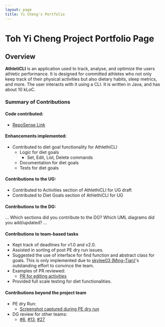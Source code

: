 ```yaml
---
layout: page
title: Yi Cheng's Portfolio
---
```

# Toh Yi Cheng Project Portfolio Page

## Overview

**AthletiCLI** is an application used to track, analyse, and optimize the users athletic performance.
It is designed for committed athletes who not only keep track of their physical activities but also dietary habits,
sleep metrics, and more. The user interacts with it using a CLI. It is written in Java, and has about 10 kLoC.

### Summary of Contributions

#### Code contributed:  

* [RepoSense Link](https://nus-cs2113-ay2324s1.github.io/tp-dashboard/?search=&sort=groupTitle&sortWithin=title&timeframe=commit&mergegroup=&groupSelect=groupByRepos&breakdown=true&checkedFileTypes=docs~functional-code~test-code&since=2023-09-22&tabOpen=true&tabType=authorship&tabAuthor=yicheng-toh&tabRepo=AY2324S1-CS2113-T17-1%2Ftp%5Bmaster%5D&authorshipIsMergeGroup=false&authorshipFileTypes=docs~functional-code~test-code&authorshipIsBinaryFileTypeChecked=false&authorshipIsIgnoredFilesChecked=false)

#### Enhancements implemented: 

* Contributed to diet goal functionality for AthlethiCLI
  * Logic for diet goals
      * Set, Edit, List, Delete commands
  * Documentation for diet goals
  * Tests for diet goals

#### Contributions to the UG: 

* Contributed to Activities section of AthlethiCLI for UG draft
* Contributed to Diet Goals section of AthlethiCLI for UG

#### Contributions to the DG: 
...
Which sections did you contribute to the DG? 
Which UML diagrams did you add/updated?
...
#### Contributions to team-based tasks

* Kept track of deadlines for v1.0 and v2.0.
* Assisted in sorting of post PE dry run issues.
* Suggested the use of interface for find function and abstract class for goals. 
This is only implemented due to  [skylee03 (Ming-Tian)](./skylee03.md)'s outstanding effort to convince the team.
* Examples of PR reviewed: 
  * [PR for editing activities](https://github.com/AY2324S1-CS2113-T17-1/tp/pull/59#discussion_r1362968136)
* Provided full scale testing for diet functionalities.
 
#### Contributions beyond the project team

* PE dry Run:
  * [Screenshot captured during PE dry run](https://github.com/yicheng-toh/ped/tree/main/files)
* DG review for other teams: 
  * [#6](https://github.com/nus-cs2113-AY2324S1/tp/pull/6), [#13](https://github.com/nus-cs2113-AY2324S1/tp/pull/13), [#27](https://github.com/nus-cs2113-AY2324S1/tp/pull/27)
